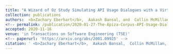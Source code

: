 ```yaml
---
title: "A Wizard of Oz Study Simulating API Usage Dialogues with a Virtual Assistant"
collection: publications
authors:  <b>Zachary Eberhart</b>,  Aakash Bansal, and  Collin McMillan
<!-- permalink: /publication/2020-01-27-The-Apiza-Corpus-API-Usage-Dialogues-with-a-Simulated-Virtual-Assistant -->
accepted: 2020-11-16
venue: 'in Transactions on Software Engineering (TSE)'
<!-- paperurl: 'https://arxiv.org/abs/2001.09925' -->
citation: ' <b>Zachary Eberhart</b>,  Aakash Bansal,  Collin McMillan, &quot;A Wizard of Oz Study Simulating API Usage Dialogues with a Virtual Assistant.&quot; In Transactions on Software Engineering (TSE), accepted November 16, 2020.'
---
```

<!-- [Access paper here](https://arxiv.org/abs/2001.09925){:target="_blank"} -->
